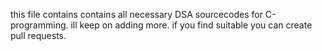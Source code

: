 this file contains contains all necessary DSA sourcecodes for C-programming. ill keep on adding more. if you find suitable you can create pull requests.
